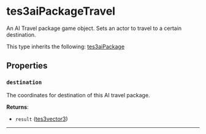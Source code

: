 # tes3aiPackageTravel

An AI Travel package game object. Sets an actor to travel to a certain destination.

This type inherits the following: [tes3aiPackage](../../types/tes3aiPackage)
## Properties

### `destination`

The coordinates for destination of this AI travel package.

**Returns**:

* `result` ([tes3vector3](../../types/tes3vector3))

***

